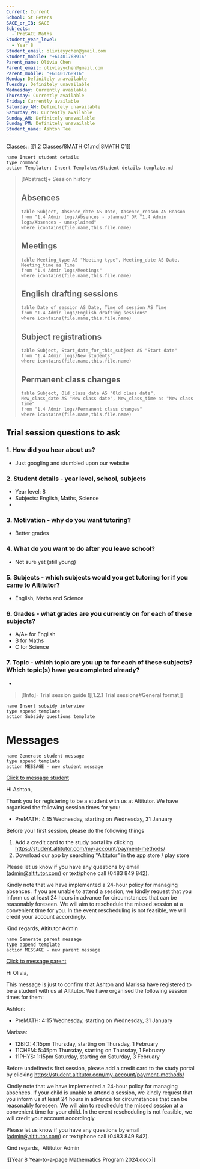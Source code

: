```yaml
---
Current: Current
School: St Peters
SACE_or_IB: SACE
Subjects:
  - PreSACE Maths
Student_year_level:
  - Year 8
Student_email: oliviayychen@gmail.com
Student_mobile: "+61401768916"
Parent_name: Olivia Chen
Parent_email: oliviayychen@gmail.com
Parent_mobile: "+61401768916"
Monday: Definitely unavailable
Tuesday: Definitely unavailable
Wednesday: Currently available
Thursday: Currently available
Friday: Currently available
Saturday_AM: Definitely unavailable
Saturday_PM: Currently available
Sunday_AM: Definitely unavailable
Sunday_PM: Definitely unavailable
Student_name: Ashton Tee
---
```


Classes:: [[1.2 Classes/8MATH C1.md|8MATH C1]]
```button
name Insert student details
type command
action Templater: Insert Templates/Student details template.md
```

> [!Abstract]+ Session history
> ## Absences
> ```dataview
> table Subject, Absence_date AS Date, Absence_reason AS Reason
> from "1.4 Admin logs/Absences - planned" OR "1.4 Admin logs/Absences - unexplained"
> where icontains(file.name,this.file.name)
> ```
> 
> ## Meetings
> ```dataview
> table Meeting_type AS "Meeting type", Meeting_date AS Date, Meeting_time as Time
> from "1.4 Admin logs/Meetings" 
> where icontains(file.name,this.file.name)
> ```
> 
> ## English drafting sessions
> ```dataview
> table Date_of_session AS Date, Time_of_session AS Time
> from "1.4 Admin logs/English drafting sessions"
> where icontains(file.name,this.file.name)
> ```
> 
> ## Subject registrations
> ```dataview
> table Subject, Start_date_for_this_subject AS "Start date"
> from "1.4 Admin logs/New students"
> where icontains(file.name,this.file.name)
> ```
> 
> ## Permanent class changes
> ```dataview
> table Subject, Old_class_date AS "Old class date", New_class_date AS "New class date", New_class_time as "New class time"
> from "1.4 Admin logs/Permanent class changes"
> where icontains(file.name,this.file.name)
> 


## Trial session questions to ask
### 1. How did you hear about us?
- Just googling and stumbled upon our website 
### 2. **Student details** - year level, school, subjects
- Year level: 8
- Subjects: English, Maths, Science
- 
### 3. **Motivation** - why do you want tutoring?
- Better grades
### 4.  What do you want to do after you leave school?
- Not sure yet (still young)
### 5. **Subjects** - which subjects would you get tutoring for if you came to Altitutor?
- English, Maths and Science
### 6. **Grades** - what grades are you currently on for each of these subjects?
- A/A+ for English
- B for Maths
- C for Science
### 7.  **Topic** - which topic are you up to for each of these subjects? Which topic(s) have you completed already?
- 

> [!Info]- Trial session guide
![[1.2.1 Trial sessions#General format]]

```button
name Insert subsidy interview
type append template
action Subsidy questions template
```


# Messages
```button
name Generate student message
type append template
action MESSAGE - new student message
```

[Click to message student](sms:+61401768916)

Hi Ashton, 

Thank you for registering to be a student with us at Altitutor. We have organised the following session times for you:

- PreMATH: 4:15 Wednesday, starting on Wednesday, 31 January

Before your first session, please do the following things
1. Add a credit card to the study portal by clicking https://student.altitutor.com/my-account/payment-methods/
2. Download our app by searching "Altitutor" in the app store / play store

Please let us know if you have any questions by email (admin@altitutor.com) or text/phone call (0483 849 842). 

Kindly note that we have implemented a 24-hour policy for managing absences. If you are unable to attend a session, we kindly request that you inform us at least 24 hours in advance for circumstances that can be reasonably foreseen. We will aim to reschedule the missed session at a convenient time for you. In the event rescheduling is not feasible, we will credit your account accordingly.

Kind regards,
Altitutor Admin



```button
name Generate parent message
type append template
action MESSAGE - new parent message
```

[Click to message parent](sms:+61401768916)

Hi Olivia, 

This message is just to confirm that Ashton and Marissa have registered to be a student with us at Altitutor. We have organised the following session times for them:

Ashton:
- PreMATH: 4:15 Wednesday, starting on Wednesday, 31 January

Marissa:
- 12BIO: 4:15pm Thursday, starting on Thursday, 1 February
- 11CHEM: 5:45pm Thursday, starting on Thursday, 1 February
- 11PHYS: 1:15pm Saturday, starting on Saturday, 3 February


Before undefined’s first session, please add a credit card to the study portal by clicking https://student.altitutor.com/my-account/payment-methods/

Kindly note that we have implemented a 24-hour policy for managing absences. If your child is unable to attend a session, we kindly request that you inform us at least 24 hours in advance for circumstances that can be reasonably foreseen. We will aim to reschedule the missed session at a convenient time for your child. In the event rescheduling is not feasible, we will credit your account accordingly.

Please let us know if you have any questions by email (admin@altitutor.com) or text/phone call (0483 849 842). 

Kind regards, 
Altitutor Admin

![[Year 8 Year-to-a-page Mathematics Program 2024.docx]]